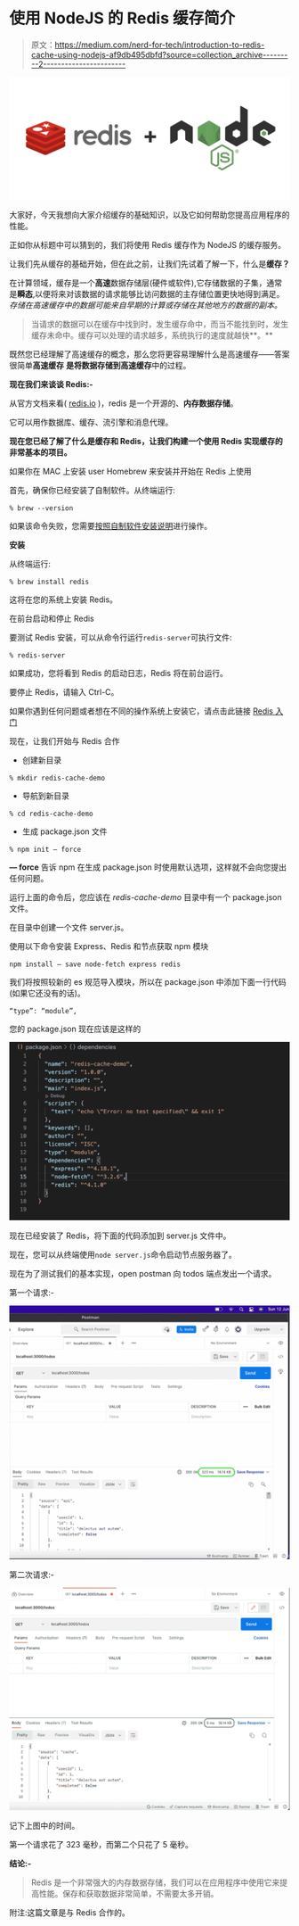 # 使用 NodeJS 的 Redis 缓存简介

> 原文：<https://medium.com/nerd-for-tech/introduction-to-redis-cache-using-nodejs-af9db495dbfd?source=collection_archive---------2----------------------->

![](img/8f76d038ac66363436f94e77a32fb254.png)

大家好，今天我想向大家介绍缓存的基础知识，以及它如何帮助您提高应用程序的性能。

正如你从标题中可以猜到的，我们将使用 Redis 缓存作为 NodeJS 的缓存服务。

让我们先从缓存的基础开始，但在此之前，让我们先试着了解一下，什么是**缓存？**

在计算领域，缓存是一个**高速**数据存储层(硬件或软件),它存储数据的子集，通常是**瞬态**,以便将来对该数据的请求能够比访问数据的主存储位置更快地得到满足。*存储在高速缓存中的数据可能来自早期的计算或存储在其他地方的数据的副本。*

> 当请求的数据可以在缓存中找到时，发生缓存命中，而当不能找到时，发生缓存未命中。缓存可以处理的请求越多，系统执行的速度就越快**。**

既然您已经理解了高速缓存的概念，那么您将更容易理解什么是高速缓存——答案很简单**高速缓存** **是将数据存储到高速缓存**中的过程。

**现在我们来谈谈 Redis:-**

从官方文档来看( [redis.io](http://redis.io) )，redis 是一个开源的、**内存数据存储**。

它可以用作数据库、缓存、流引擎和消息代理。

**现在您已经了解了什么是缓存和 Redis，让我们构建一个使用 Redis 实现缓存的非常基本的项目。**

如果你在 MAC 上安装 user Homebrew 来安装并开始在 Redis 上使用

首先，确保你已经安装了自制软件。从终端运行:

```
% brew --version
```

如果该命令失败，您需要[按照自制软件安装说明](https://brew.sh/)进行操作。

**安装**

从终端运行:

```
% brew install redis
```

这将在您的系统上安装 Redis。

在前台启动和停止 Redis

要测试 Redis 安装，可以从命令行运行`redis-server`可执行文件:

```
% redis-server
```

如果成功，您将看到 Redis 的启动日志，Redis 将在前台运行。

要停止 Redis，请输入 Ctrl-C。

如果你遇到任何问题或者想在不同的操作系统上安装它，请点击此链接 [Redis 入门](https://redis.io/docs/getting-started/)

现在，让我们开始与 Redis 合作

*   创建新目录

```
% mkdir redis-cache-demo
```

*   导航到新目录

```
% cd redis-cache-demo
```

*   生成 package.json 文件

```
% npm init — force
```

**— force** 告诉 npm 在生成 package.json 时使用默认选项，这样就不会向您提出任何问题。

运行上面的命令后，您应该在 *redis-cache-demo* 目录中有一个 package.json 文件。

在目录中创建一个文件 server.js。

使用以下命令安装 Express、Redis 和节点获取 npm 模块

```
npm install — save node-fetch express redis
```

我们将按照较新的 es 规范导入模块，所以在 package.json 中添加下面一行代码(如果它还没有的话)。

```
“type”: “module”,
```

您的 package.json 现在应该是这样的

![](img/8b5767055de89ad8308c29ea87d4bc6b.png)

现在已经安装了 Redis，将下面的代码添加到 server.js 文件中。

现在，您可以从终端使用`node server.js`命令启动节点服务器了。

现在为了测试我们的基本实现，open postman 向 todos 端点发出一个请求。

第一个请求:-

![](img/ed95b87656ed688ee0dff1d8103383c2.png)

第二次请求:-

![](img/551ec1cbbba5ca821e479587e79e9aa7.png)

记下上图中的时间。

第一个请求花了 323 毫秒，而第二个只花了 5 毫秒。

**结论:-**

> Redis 是一个非常强大的内存数据存储，我们可以在应用程序中使用它来提高性能。保存和获取数据非常简单，不需要太多开销。

附注:这篇文章是与 Redis 合作的。